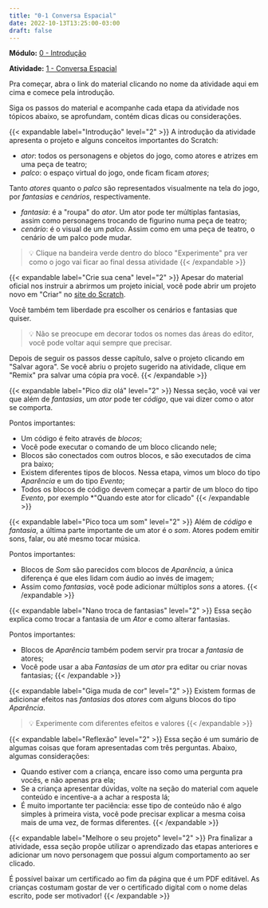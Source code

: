 ```yaml
---
title: "0-1 Conversa Espacial"
date: 2022-10-13T13:25:00-03:00
draft: false
---
```


**Módulo:** [0 - Introdução](https://projects.raspberrypi.org/pt-BR/pathways/scratch-intro)

**Atividade:** [1 - Conversa Espacial](https://projects.raspberrypi.org/pt-BR/projects/space-talk/0)

Pra começar, abra o link do material clicando no nome da atividade aqui em cima e comece pela introdução.

Siga os passos do material e acompanhe cada etapa da atividade nos tópicos abaixo, se aprofundam, contém dicas dicas ou considerações.

{{< expandable label="Introdução" level="2" >}}
A introdução da atividade apresenta o projeto e alguns conceitos importantes do Scratch:

- *ator*: todos os personagens e objetos do jogo, como atores e atrizes em uma peça de teatro;
- *palco*: o espaço virtual do jogo, onde ficam ficam *atores*;

Tanto *atores* quanto o *palco* são representados visualmente na tela do jogo, por *fantasias* e *cenários*, respectivamente.

- *fantasia*: é a "roupa" do *ator*. Um ator pode ter múltiplas fantasias, assim como personagens trocando de figurino numa peça de teatro;
- *cenário*: é o visual de um *palco*. Assim como em uma peça de teatro, o cenário de um palco pode mudar.

> 💡 Clique na bandeira verde dentro do bloco "Experimente" pra ver como o jogo vai ficar ao final dessa atividade
{{< /expandable >}}

{{< expandable label="Crie sua cena" level="2" >}}
Apesar do material oficial nos instruir a abrirmos um projeto inicial, você pode abrir um projeto novo em "Criar" no [site do Scratch](https://scratch.mit.edu/).

Você também tem liberdade pra escolher os cenários e fantasias que quiser.

> 💡 Não se preocupe em decorar todos os nomes das áreas do editor, você pode voltar aqui sempre que precisar.

Depois de seguir os passos desse capítulo, salve o projeto clicando em "Salvar agora". Se você abriu o projeto sugerido na atividade, clique em "Remix" pra salvar uma cópia pra você.
{{< /expandable >}}

{{< expandable label="Pico diz olá" level="2" >}}
Nessa seção, você vai ver que além de *fantasias*, um *ator* pode ter *código*, que vai dizer como o ator se comporta.

Pontos importantes:

- Um código é feito através de *blocos*;
- Você pode executar o comando de um bloco clicando nele;
- Blocos são conectados com outros blocos, e são executados de cima pra baixo;
- Existem diferentes tipos de blocos. Nessa etapa, vimos um bloco do tipo *Aparência* e um do tipo *Evento*;
- Todos os blocos de código devem começar a partir de um bloco do tipo *Evento*, por exemplo *"Quando este ator for clicado"
{{< /expandable >}}

{{< expandable label="Pico toca um som" level="2" >}}
Além de *código* e *fantasia*, a última parte importante de um ator é o *som*. Atores podem emitir sons, falar, ou até mesmo tocar música.

Pontos importantes:

- Blocos de *Som* são parecidos com blocos de *Aparência*, a única diferença é que eles lidam com áudio ao invés de imagem;
- Assim como *fantasias*, você pode adicionar múltiplos *sons* a atores.
{{< /expandable >}}

{{< expandable label="Nano troca de fantasias" level="2" >}}
Essa seção explica como trocar a fantasia de um *Ator* e como alterar fantasias.

Pontos importantes:

- Blocos de *Aparência* também podem servir pra trocar a *fantasia* de atores;
- Você pode usar a aba *Fantasias* de um *ator* pra editar ou criar novas fantasias;
{{< /expandable >}}

{{< expandable label="Giga muda de cor" level="2" >}}
Existem formas de adicionar efeitos nas *fantasias* dos *atores* com alguns blocos do tipo *Aparência*.

> 💡 Experimente com diferentes efeitos e valores
{{< /expandable >}}

{{< expandable label="Reflexão" level="2" >}}
Essa seção é um sumário de algumas coisas que foram apresentadas com três perguntas. Abaixo, algumas considerações:

- Quando estiver com a criança, encare isso como uma pergunta pra vocês, e não apenas pra ela;
- Se a criança apresentar dúvidas, volte na seção do material com aquele conteúdo e incentive-a a achar a resposta lá;
- É muito importante ter paciência: esse tipo de conteúdo não é algo simples à primeira vista, você pode precisar explicar a mesma coisa mais de uma vez, de formas diferentes.
{{< /expandable >}}

{{< expandable label="Melhore o seu projeto" level="2" >}}
Pra finalizar a atividade, essa seção propõe utilizar o aprendizado das etapas anteriores e adicionar um novo personagem que possui algum comportamento ao ser clicado.

É possível baixar um certificado ao fim da página que é um PDF editável. As crianças costumam gostar de ver o certificado digital com o nome delas escrito, pode ser motivador!
{{< /expandable >}}
